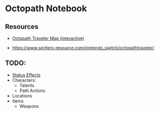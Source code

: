 # Octopath Notebook

## Resources

- [Octopath Traveler Map (interactive)](http://www.octopathtravelmap.com/)

- https://www.spriters-resource.com/nintendo_switch/octopathtraveler/

## TODO:

- [Status Effects](https://octopathtraveler.fandom.com/wiki/Status_Effects)
- Characters:
    - Talents
    - Path Actions
- Locations
- Items
    - Weapons

